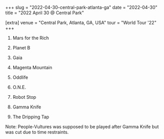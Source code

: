 +++
slug = "2022-04-30-central-park-atlanta-ga"
date = "2022-04-30"
title = "2022 April 30 @ Central Park"

[extra]
venue = "Central Park, Atlanta, GA, USA"
tour = "World Tour '22"
+++


 1. Mars for the Rich

 2. Planet B

 3. Gaia

 4. Magenta Mountain

 5. Oddlife

 6. O.N.E.

 7. Robot Stop

 8. Gamma Knife

 9. The Dripping Tap


Note: People-Vultures was supposed to be played after Gamma Knife but
was cut due to time restraints.
